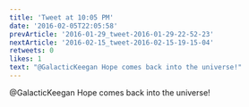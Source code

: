 ```yaml
---
title: 'Tweet at 10:05 PM'
date: '2016-02-05T22:05:58'
prevArticle: '2016-01-29_tweet-2016-01-29-22-52-23'
nextArticle: '2016-02-15_tweet-2016-02-15-19-15-04'
retweets: 0
likes: 1
text: "@GalacticKeegan Hope comes back into the universe!"
---
```

@GalacticKeegan Hope comes back into the universe!